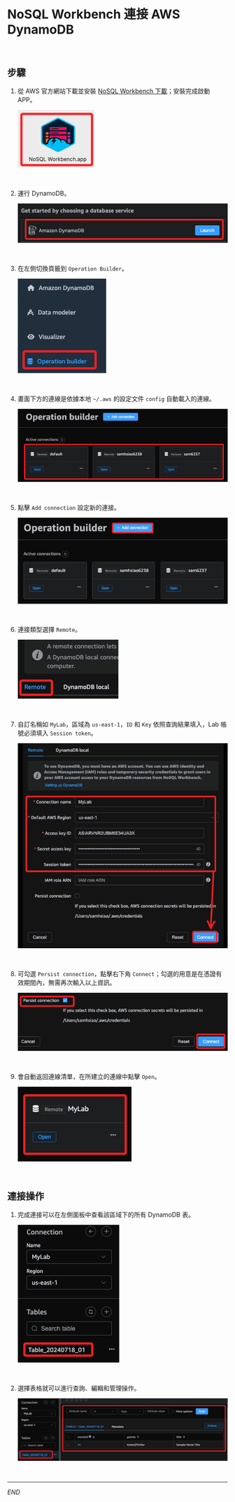 # NoSQL Workbench 連接 AWS DynamoDB

<br>

## 步驟

1. 從 AWS 官方網站下載並安裝 [NoSQL Workbench 下載](https://docs.aws.amazon.com/zh_tw/amazondynamodb/latest/developerguide/workbench.settingup.html)；安裝完成啟動 APP。

    ![](images/img_47.png)

<br>

2. 運行 DynamoDB。

    ![](images/img_52.png)

<br>

3. 在左側切換頁籤到 `Operation Builder`。

    ![](images/img_48.png)

<br>

4. 畫面下方的連線是依據本地 `~/.aws` 的設定文件 `config` 自動載入的連線。

    ![](images/img_53.png)

<br>

5. 點擊 `Add connection` 設定新的連接。

    ![](images/img_49.png)

<br>

6. 連接類型選擇 `Remote`。

    ![](images/img_54.png)

<br>

7. 自訂名稱如 `MyLab`，區域為 `us-east-1`，`ID` 和 `Key` 依照查詢結果填入，Lab 帳號必須填入 `Session token`。

    ![](images/img_50.png)

<br>

8. 可勾選 `Persist connection`，點擊右下角 `Connect`；勾選的用意是在憑證有效期間內，無需再次輸入以上資訊。

    ![](images/img_55.png)

<br>

9. 會自動返回連線清單，在所建立的連線中點擊 `Open`。

    ![](images/img_56.png)

<br>

## 連接操作

1. 完成連接可以在左側面板中查看該區域下的所有 DynamoDB 表。

    ![](images/img_51.png)

<br>

2. 選擇表格就可以進行查詢、編輯和管理操作。

    ![](images/img_57.png)

<br>

___

_END_
